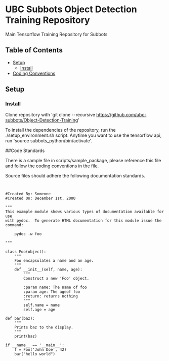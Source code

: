 # UBC Subbots Object Detection Training Repository
Main Tensorflow Training Repository for Subbots

## Table of Contents
- [Setup](#setup)
  - [Install](#install)
- [Coding Conventions](#code-conventions)


## Setup 

### Install

Clone repository with 'git clone --recursive https://github.com/ubc-subbots/Object-Detection-Training'

To install the dependencies of the repository, run the ./setup_environment.sh script. Anytime you want to use the
tensorflow api, run 'source subbots_python/bin/activate'.

##Code Standards

There is a sample file in scripts/sample_package, please reference this file and follow the coding conventions in
the file.



Source files should adhere the following documentation standards.

````


#Created By: Someone
#Created On: December 1st, 2000

"""
This example module shows various types of documentation available for use
with pydoc.  To generate HTML documentation for this module issue the
command:

    pydoc -w foo

"""

class Foo(object):
    """
    Foo encapsulates a name and an age.
    """
    def __init__(self, name, age):
        """
        Construct a new 'Foo' object.

        :param name: The name of foo
        :param age: The ageof foo
        :return: returns nothing
        """
        self.name = name
        self.age = age

def bar(baz):
    """
    Prints baz to the display.
    """
    print(baz)

if __name__ == '__main__':
    f = Foo('John Doe', 42)
    bar("hello world")
    
````





